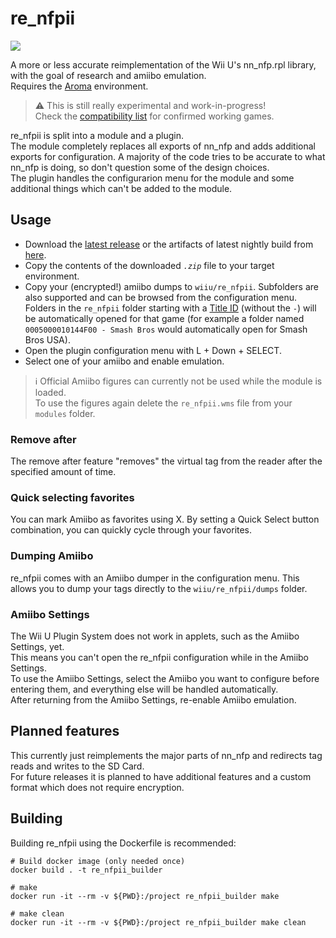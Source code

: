 # re_nfpii
[![](https://dcbadge.vercel.app/api/server/geY4G2NZK9?style=flat&compact=true)](https://discord.gg/geY4G2NZK9)

A more or less accurate reimplementation of the Wii U's nn_nfp.rpl library, with the goal of research and amiibo emulation.  
Requires the [Aroma](https://github.com/wiiu-env/Aroma) environment.  

> :warning: This is still really experimental and work-in-progress!  
Check the [compatibility list](https://github.com/GaryOderNichts/re_nfpii/wiki/Compatibility-List) for confirmed working games.

re_nfpii is split into a module and a plugin.  
The module completely replaces all exports of nn_nfp and adds additional exports for configuration. A majority of the code tries to be accurate to what nn_nfp is doing, so don't question some of the design choices.  
The plugin handles the configurarion menu for the module and some additional things which can't be added to the module.

## Usage
- Download the [latest release](https://github.com/GaryOderNichts/re_nfpii/releases) or the artifacts of latest nightly build from [here](https://nightly.link/GaryOderNichts/re_nfpii/workflows/build/main/re_nfpii.zip).
- Copy the contents of the downloaded *`.zip`* file to your target environment.
- Copy your (encrypted!) amiibo dumps to `wiiu/re_nfpii`. Subfolders are also supported and can be browsed from the configuration menu.  
  Folders in the `re_nfpii` folder starting with a [Title ID](https://wiiubrew.org/wiki/Title_database) (without the `-`) will be automatically opened for that game (for example  a folder named `0005000010144F00 - Smash Bros` would automatically open for Smash Bros USA).
- Open the plugin configuration menu with L + Down + SELECT.
- Select one of your amiibo and enable emulation.

> :information_source: Official Amiibo figures can currently not be used while the module is loaded.  
> To use the figures again delete the `re_nfpii.wms` file from your `modules` folder.  

### Remove after
The remove after feature "removes" the virtual tag from the reader after the specified amount of time.

### Quick selecting favorites
You can mark Amiibo as favorites using X. By setting a Quick Select button combination, you can quickly cycle through your favorites.

### Dumping Amiibo
re_nfpii comes with an Amiibo dumper in the configuration menu. This allows you to dump your tags directly to the `wiiu/re_nfpii/dumps` folder.

### Amiibo Settings
The Wii U Plugin System does not work in applets, such as the Amiibo Settings, yet.  
This means you can't open the re_nfpii configuration while in the Amiibo Settings.  
To use the Amiibo Settings, select the Amiibo you want to configure before entering them, and everything else will be handled automatically.  
After returning from the Amiibo Settings, re-enable Amiibo emulation.

## Planned features
This currently just reimplements the major parts of nn_nfp and redirects tag reads and writes to the SD Card.  
For future releases it is planned to have additional features and a custom format which does not require encryption.

## Building
Building re_nfpii using the Dockerfile is recommended:
```
# Build docker image (only needed once)
docker build . -t re_nfpii_builder

# make 
docker run -it --rm -v ${PWD}:/project re_nfpii_builder make

# make clean
docker run -it --rm -v ${PWD}:/project re_nfpii_builder make clean
```

